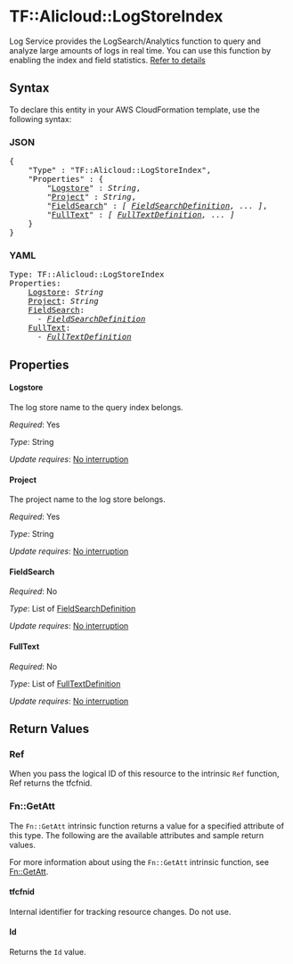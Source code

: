 # TF::Alicloud::LogStoreIndex

Log Service provides the LogSearch/Analytics function to query and analyze large amounts of logs in real time.
You can use this function by enabling the index and field statistics. [Refer to details](https://www.alibabacloud.com/help/doc-detail/43772.htm)

## Syntax

To declare this entity in your AWS CloudFormation template, use the following syntax:

### JSON

<pre>
{
    "Type" : "TF::Alicloud::LogStoreIndex",
    "Properties" : {
        "<a href="#logstore" title="Logstore">Logstore</a>" : <i>String</i>,
        "<a href="#project" title="Project">Project</a>" : <i>String</i>,
        "<a href="#fieldsearch" title="FieldSearch">FieldSearch</a>" : <i>[ <a href="fieldsearchdefinition.md">FieldSearchDefinition</a>, ... ]</i>,
        "<a href="#fulltext" title="FullText">FullText</a>" : <i>[ <a href="fulltextdefinition.md">FullTextDefinition</a>, ... ]</i>
    }
}
</pre>

### YAML

<pre>
Type: TF::Alicloud::LogStoreIndex
Properties:
    <a href="#logstore" title="Logstore">Logstore</a>: <i>String</i>
    <a href="#project" title="Project">Project</a>: <i>String</i>
    <a href="#fieldsearch" title="FieldSearch">FieldSearch</a>: <i>
      - <a href="fieldsearchdefinition.md">FieldSearchDefinition</a></i>
    <a href="#fulltext" title="FullText">FullText</a>: <i>
      - <a href="fulltextdefinition.md">FullTextDefinition</a></i>
</pre>

## Properties

#### Logstore

The log store name to the query index belongs.

_Required_: Yes

_Type_: String

_Update requires_: [No interruption](https://docs.aws.amazon.com/AWSCloudFormation/latest/UserGuide/using-cfn-updating-stacks-update-behaviors.html#update-no-interrupt)

#### Project

The project name to the log store belongs.

_Required_: Yes

_Type_: String

_Update requires_: [No interruption](https://docs.aws.amazon.com/AWSCloudFormation/latest/UserGuide/using-cfn-updating-stacks-update-behaviors.html#update-no-interrupt)

#### FieldSearch

_Required_: No

_Type_: List of <a href="fieldsearchdefinition.md">FieldSearchDefinition</a>

_Update requires_: [No interruption](https://docs.aws.amazon.com/AWSCloudFormation/latest/UserGuide/using-cfn-updating-stacks-update-behaviors.html#update-no-interrupt)

#### FullText

_Required_: No

_Type_: List of <a href="fulltextdefinition.md">FullTextDefinition</a>

_Update requires_: [No interruption](https://docs.aws.amazon.com/AWSCloudFormation/latest/UserGuide/using-cfn-updating-stacks-update-behaviors.html#update-no-interrupt)

## Return Values

### Ref

When you pass the logical ID of this resource to the intrinsic `Ref` function, Ref returns the tfcfnid.

### Fn::GetAtt

The `Fn::GetAtt` intrinsic function returns a value for a specified attribute of this type. The following are the available attributes and sample return values.

For more information about using the `Fn::GetAtt` intrinsic function, see [Fn::GetAtt](https://docs.aws.amazon.com/AWSCloudFormation/latest/UserGuide/intrinsic-function-reference-getatt.html).

#### tfcfnid

Internal identifier for tracking resource changes. Do not use.

#### Id

Returns the <code>Id</code> value.

